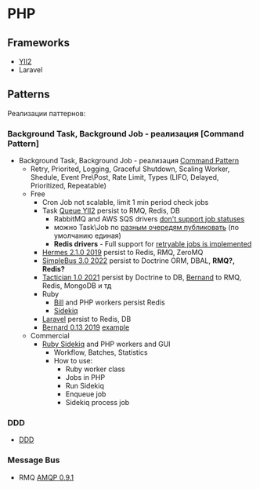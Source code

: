 # PHP 

## Frameworks

- [YII2](yii2.md)
- Laravel

## Patterns

Реализации паттернов:

### Background Task, Background Job - реализация [Command Pattern]

- Background Task, Background Job - реализация [Command Pattern](../../arch/pattern/command.md)
	- Retry, Priorited, Logging, Graceful Shutdown, Scaling Worker, Shedule, Event Pre\Post, Rate Limit, Types (LIFO, Delayed, Prioritized, Repeatable)
	- Free
		- Cron Job not scalable, limit 1 min period check jobs
	  	- Task [Queue YII2](https://github.com/yiisoft/yii2-queue) persist to RMQ, Redis, DB
			- RabbitMQ and AWS SQS drivers [don't support job statuses](https://github.com/yiisoft/yii2-queue/blob/master/docs/guide/usage.md#job-status)
			- можно Task\Job по [разным очередям публиковать](https://github.com/yiisoft/yii2-queue/blob/master/docs/guide/usage.md#multiple-queues) (по умолчанию единая)
			- __Redis drivers__ - Full support for [retryable jobs is implemented](https://github.com/yiisoft/yii2-queue/blob/master/docs/guide/retryable.md#restrictions)
	  	- [Hermes 2.1.0 2019](https://github.com/tomaj/hermes) persist to Redis, RMQ, ZeroMQ
		- [SimpleBus 3.0 2022](https://github.com/SimpleBus/SimpleBus) persist to Doctrine ORM, DBAL, __RMQ?, Redis?__
		- [Tactician 1.0 2021](https://tactician.thephpleague.com/) persist by Doctrine to DB, [Bernand](https://bernardphp-com.readthedocs.io/projects/bernard/drivers.html) to RMQ, Redis, MongoDB и тд
		- Ruby
			- [Bill](https://optimalbits.github.io/bull/) and PHP workers persist Redis
			- [Sidekiq](https://sidekiq.org/)
		- [Laravel](https://laravel.com/docs/10.x/queues) persist to Redis, DB
		- [Bernard 0.13 2019](https://github.com/bernardphp/bernard) [example](https://medium.com/devcupboard/elegant-background-jobs-in-php-c61b91bf582b)
	- Commercial
		- [Ruby Sidekiq](https://sidekiq.org/) and PHP workers and GUI
			- Workflow, Batches, Statistics
			- How to use:
				- Ruby worker class
				- Jobs in PHP
				- Run Sidekiq
				- Enqueue job
				- Sidekiq process job

### DDD

- [DDD](../../arch/ref/ddd/php.md)

### Message Bus
- RMQ [AMQP 0.9.1](https://github.com/php-amqplib/php-amqplib)